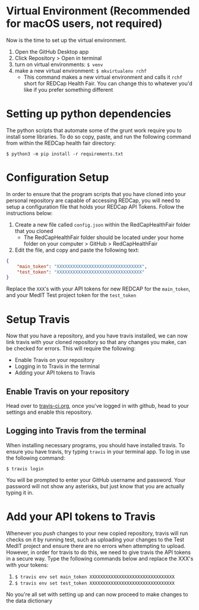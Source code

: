 # Virtual Environment (Recommended for macOS users, not required)

Now is the time to set up the virtual environment.

1. Open the GitHub Desktop app
1. Click Repository > Open in terminal
1. turn on virtual environments: `$ venv`
1. make a new virtual environment: `$ mkvirtualenv rchf`
    - This command makes a new virtual environment and calls it `rchf` short
	for REDCap Health Fair. You can change this to whatever you'd like if you
	prefer something different

# Setting up python dependencies

The python scripts that automate some of the grunt work require you to install
some libraries. To do so copy, paste, and run the following command from
within the REDCap health fair directory:

`$ python3 -m pip install -r requirements.txt`

# Configuration Setup

In order to ensure that the program scripts that you have cloned into your
personal repository are capable of accessing REDCap, you will need to setup
a configuration file that holds your REDCap API Tokens. Follow the
instructions below:

1. Create a new file called `config.json` within the RedCapHealthFair folder that you cloned
    - The RedCapHealthFair folder should be located under your home folder on
	your computer > GitHub > RedCapHealthFair
1. Edit the file, and copy and paste the following text:

```json
{
	"main_token": "XXXXXXXXXXXXXXXXXXXXXXXXXXXXXXXX",
	"test_token": "XXXXXXXXXXXXXXXXXXXXXXXXXXXXXXXX"
}
```

Replace the `XXX`'s with your API tokens for new REDCAP for the `main_token`,
and your MedIT Test project token for the `test_token`

# Setup Travis

Now that you have a repository, and you have travis installed, we can now link
travis with your cloned repository so that any changes you make, can be
checked for errors. This will require the following:

 - Enable Travis on your repository
 - Logging in to Travis in the terminal
 - Adding your API tokens to Travis

## Enable Travis on your repository

Head over to [travis-ci.org](travis-ci.org), once you've logged in with
github, head to your settings and enable this repository.

## Logging into Travis from the terminal

When installing necessary programs, you should have installed travis. To
ensure you have travis, try typing `travis` in your terminal app. To log in
use the following command:

`$ travis login`

You will be prompted to enter your GitHub username and password. Your password
will not show any asterisks, but just know that you are actually typing it in.

# Add your API tokens to Travis

Whenever you *push* changes to your new copied repository, travis will run
checks on it by running test, such as uploading your changes to the Test MedIT
project and ensure there are no errors when attempting to upload. However, in
order for travis to do this, we need to give travis the API tokens in a secure
way. Type the following commands below and replace the XXX's with your tokens:

1. `$ travis env set main_token XXXXXXXXXXXXXXXXXXXXXXXXXXXXXXXX`
1. `$ travis env set test_token XXXXXXXXXXXXXXXXXXXXXXXXXXXXXXXX`

No you're all set with setting up and can now proceed to make changes to the
data dictionary
